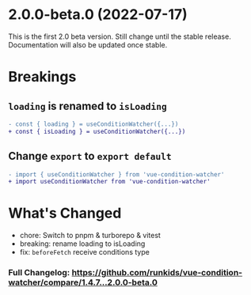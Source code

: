 
# 2.0.0-beta.0 (2022-07-17)
This is the first 2.0 beta version. Still change until the stable release. Documentation will also be updated once stable.

# Breakings
## `loading` is renamed to `isLoading` 
``` diff
- const { loading } = useConditionWatcher({...})
+ const { isLoading } = useConditionWatcher({...})
```

## Change `export` to `export default`
``` diff
- import { useConditionWatcher } from 'vue-condition-watcher'
+ import useConditionWatcher from 'vue-condition-watcher'
```

# What's Changed

- chore: Switch to pnpm & turborepo & vitest
- breaking: rename loading to isLoading
- fix: `beforeFetch` receive conditions type

### Full Changelog: https://github.com/runkids/vue-condition-watcher/compare/1.4.7...2.0.0-beta.0
